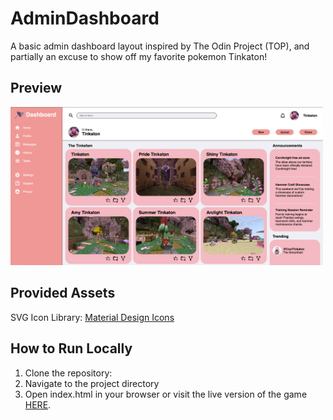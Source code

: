 # AdminDashboard
A basic admin dashboard layout inspired by The Odin Project (TOP), and partially an excuse to show off my favorite pokemon Tinkaton!

## Preview
<img src="images/DashboardPreview.png" alt="Dashboard Preview" width="500">

## Provided Assets
SVG Icon Library: [Material Design Icons](https://materialdesignicons.com/)

## How to Run Locally
1. Clone the repository:
2. Navigate to the project directory
3. Open index.html in your browser or visit the live version of the game [HERE](https://santi-raigoza.github.io/AdminDashboard/).



